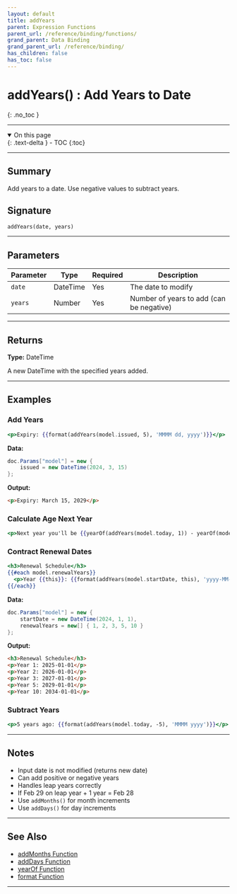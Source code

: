 ```yaml
---
layout: default
title: addYears
parent: Expression Functions
parent_url: /reference/binding/functions/
grand_parent: Data Binding
grand_parent_url: /reference/binding/
has_children: false
has_toc: false
---
```


# addYears() : Add Years to Date
{: .no_toc }

---

<details open class='top-toc' markdown="block">
  <summary>
    On this page
  </summary>
  {: .text-delta }
- TOC
{:toc}
</details>

---

## Summary

Add years to a date. Use negative values to subtract years.

## Signature

```
addYears(date, years)
```

---

## Parameters

| Parameter | Type | Required | Description |
|-----------|------|----------|-------------|
| `date` | DateTime | Yes | The date to modify |
| `years` | Number | Yes | Number of years to add (can be negative) |

---

## Returns

**Type:** DateTime

A new DateTime with the specified years added.

---

## Examples

### Add Years

```handlebars
<p>Expiry: {{format(addYears(model.issued, 5), 'MMMM dd, yyyy')}}</p>
```

**Data:**
```csharp
doc.Params["model"] = new {
    issued = new DateTime(2024, 3, 15)
};
```

**Output:**
```html
<p>Expiry: March 15, 2029</p>
```

### Calculate Age Next Year

```handlebars
<p>Next year you'll be {{yearOf(addYears(model.today, 1)) - yearOf(model.birthDate)}} years old</p>
```

### Contract Renewal Dates

```handlebars
<h3>Renewal Schedule</h3>
{{#each model.renewalYears}}
  <p>Year {{this}}: {{format(addYears(model.startDate, this), 'yyyy-MM-dd')}}</p>
{{/each}}
```

**Data:**
```csharp
doc.Params["model"] = new {
    startDate = new DateTime(2024, 1, 1),
    renewalYears = new[] { 1, 2, 3, 5, 10 }
};
```

**Output:**
```html
<h3>Renewal Schedule</h3>
<p>Year 1: 2025-01-01</p>
<p>Year 2: 2026-01-01</p>
<p>Year 3: 2027-01-01</p>
<p>Year 5: 2029-01-01</p>
<p>Year 10: 2034-01-01</p>
```

### Subtract Years

```handlebars
<p>5 years ago: {{format(addYears(model.today, -5), 'MMMM yyyy')}}</p>
```

---

## Notes

- Input date is not modified (returns new date)
- Can add positive or negative years
- Handles leap years correctly
- If Feb 29 on leap year + 1 year = Feb 28
- Use `addMonths()` for month increments
- Use `addDays()` for day increments

---

## See Also

- [addMonths Function](./addMonths.md)
- [addDays Function](./addDays.md)
- [yearOf Function](./yearOf.md)
- [format Function](./format.md)

---

